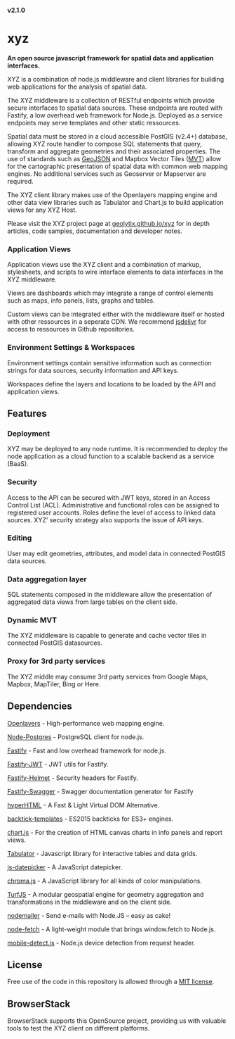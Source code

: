 **v2.1.0**

# xyz

**An open source javascript framework for spatial data and application interfaces.**

XYZ is a combination of node.js middleware and client libraries for building web applications for the analysis of spatial data.

The XYZ middleware is a collection of RESTful endpoints which provide secure interfaces to spatial data sources. These endpoints are routed with Fastify, a low overhead web framework for Node.js. Deployed as a service endpoints may serve templates and other static ressources.

Spatial data must be stored in a cloud accessible PostGIS (v2.4+) database, allowing XYZ route handler to compose SQL statements that query, transform and aggregate geometries and their associated properties. The use of standards such as [GeoJSON](https://tools.ietf.org/html/rfc7946) and Mapbox Vector Tiles ([MVT](https://docs.mapbox.com/vector-tiles/specification/)) allow for the cartographic presentation of spatial data with common web mapping engines. No additional services such as Geoserver or Mapserver are required.

The XYZ client library makes use of the Openlayers mapping engine and other data view libraries such as Tabulator and Chart.js to build application views for any XYZ Host.

Please visit the XYZ project page at [geolytix.github.io/xyz](https://geolytix.github.io/xyz/) for in depth articles, code samples, documentation and developer notes.

### Application Views

Application views use the XYZ client and a combination of markup, stylesheets, and scripts to wire interface elements to data interfaces in the XYZ middleware.

Views are dashboards which may integrate a range of control elements such as maps, info panels, lists, graphs and tables.

Custom views can be integrated either with the middleware itself or hosted with other ressources in a seperate CDN. We recommend [jsdelivr](https://www.jsdelivr.com/) for access to ressources in Github repositories.

### Environment Settings & Workspaces

Environment settings contain sensitive information such as connection strings for data sources, security information and API keys.

Workspaces define the layers and locations to be loaded by the API and application views.

## Features

### Deployment

XYZ may be deployed to any node runtime. It is recommended to deploy the node application as a cloud function to a scalable backend as a service (BaaS).

### Security

Access to the API can be secured with JWT keys, stored in an Access Control List (ACL). Administrative and functional roles can be assigned to registered user accounts. Roles define the level of access to linked data sources. XYZ' security strategy also supports the issue of API keys.

### Editing

User may edit geometries, attributes, and model data in connected PostGIS data sources.

### Data aggregation layer

SQL statements composed in the middleware allow the presentation of aggregated data views from large tables on the client side.

### Dynamic MVT

The XYZ middleware is capable to generate and cache vector tiles in connected PostGIS datasources.

### Proxy for 3rd party services

The XYZ middle may consume 3rd party services from Google Maps, Mapbox, MapTiler, Bing or Here.


## Dependencies

[Openlayers](https://github.com/openlayers/openlayers) - High-performance web mapping engine.

[Node-Postgres](https://github.com/brianc/node-postgres) - PostgreSQL client for node.js.

[Fastify](https://github.com/fastify/fastify) - Fast and low overhead framework for node.js.

[Fastify-JWT](https://github.com/fastify/fastify-jwt) - JWT utils for Fastify.

[Fastify-Helmet](https://github.com/fastify/fastify-helmet) - Security headers for Fastify.

[Fastify-Swagger](https://github.com/fastify/fastify-swagger) - Swagger documentation generator for Fastify

[hyperHTML](https://github.com/WebReflection/hyperHTML) - A Fast & Light Virtual DOM Alternative.

[backtick-templates](https://github.com/WebReflection/backtick-template) - ES2015 backticks for ES3+ engines.

[chart.js](https://github.com/chartjs/Chart.js) - For the creation of HTML canvas charts in info panels and report views.

[Tabulator](https://github.com/olifolkerd/tabulator) - Javascript library for interactive tables and data grids.

[js-datepicker](https://github.com/qodesmith/datepicker) - A JavaScript datepicker.

[chroma.js](https://github.com/gka/chroma.js) - A JavaScript library for all kinds of color manipulations.

[TurfJS](https://github.com/Turfjs/turf) - A modular geospatial engine for geometry aggregation and transformations in the middleware and on the client side.

[nodemailer](https://github.com/nodemailer/nodemailer) - Send e-mails with Node.JS – easy as cake!

[node-fetch](https://github.com/bitinn/node-fetch) - A light-weight module that brings window.fetch to Node.js.

[mobile-detect.js](https://github.com/hgoebl/mobile-detect.js) - Node.js device detection from request header.


## License

Free use of the code in this repository is allowed through a [MIT license](https://github.com/GEOLYTIX/xyz/blob/master/LICENSE).


## BrowserStack

BrowserStack supports this OpenSource project, providing us with valuable tools to test the XYZ client on different platforms.